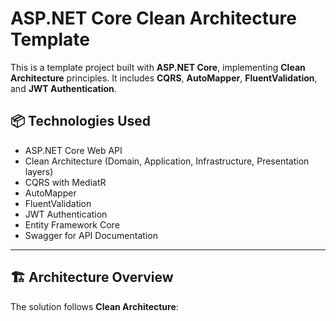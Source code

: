# ASP.NET Core Clean Architecture Template

This is a template project built with **ASP.NET Core**, implementing **Clean Architecture** principles. It includes **CQRS**, **AutoMapper**, **FluentValidation**, and **JWT Authentication**.

## 📦 Technologies Used

- ASP.NET Core Web API
- Clean Architecture (Domain, Application, Infrastructure, Presentation layers)
- CQRS with MediatR
- AutoMapper
- FluentValidation
- JWT Authentication
- Entity Framework Core
- Swagger for API Documentation

---

## 🏗️ Architecture Overview

The solution follows **Clean Architecture**:

